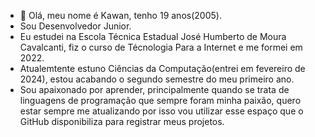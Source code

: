 - 👋 Olá, meu nome é Kawan, tenho 19 anos(2005).
- Sou Desenvolvedor Junior.
- Eu estudei na Escola Técnica Estadual José Humberto de Moura Cavalcanti, fiz o curso de Técnologia Para a Internet e me formei em 2022.
- Atualemtente estuno Ciências da Computação(entrei em fevereiro de 2024), estou acabando o segundo semestre do meu primeiro ano.
- Sou apaixonado por aprender, principalmente quando se trata de linguagens de programação que sempre foram minha paixão, quero estar sempre me atualizando por isso vou utilizar esse espaço que o GitHub disponibiliza para registrar meus projetos.

